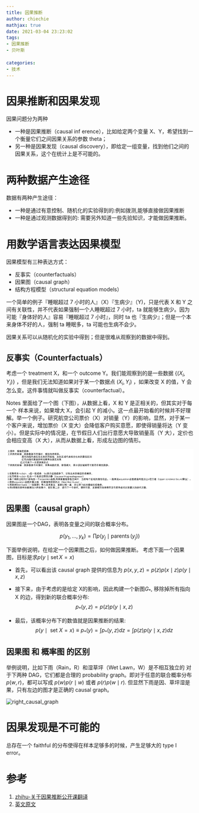 ```yaml
---
title: 因果推断
author: chiechie
mathjax: true
date: 2021-03-04 23:23:02
tags:
- 因果推断
- 贝叶斯

categories: 
- 技术
---
```



# 因果推断和因果发现

因果问题分为两种

- 一种是因果推断（causal inf erence），比如给定两个变量 X、Y，希望找到一个衡量它们之间因果关系的参数 theta；
- 另一种是因果发现（causal discovery），即给定一组变量，找到他们之间的因果关系，这个在统计上是不可能的。

# 两种数据产生途径

数据有两种产生途径：

- 一种是通过有意控制、随机化的实验得到的:例如拨测,能够直接做因果推断
- 一种是通过观测数据得到的: 需要另外知道一些先验知识，才能做因果推断。


# 用数学语言表达因果模型

因果模型有三种表达方式：
- 反事实（counterfactuals）
- 因果图（causal graph）
- 结构方程模型（structural equation models）

一个简单的例子『睡眠超过 7 小时的人』（X）『生病少』（Y)，只是代表 X 和 Y 之间有关联性，并不代表如果强制一个人睡眠超过 7 小时，ta 就能够生病少。因为可能『身体好的人』容易『睡眠超过 7 小时』，同时 ta 也『生病少』；但是一个本来身体不好的人，强制 ta 睡眠多，ta 可能也生病不会少。


因果关系可以从随机化的实验中得到；但是很难从观察到的数据中得到。


## 反事实（Counterfactuals）

考虑一个 treatment X，和一个 outcome Y。我们能观察到的是一些数据 $\left\{\left(X_{i}, Y_{i}\right)\right\}$ ，但是我们无法知道如果对于某一个数据点 $\left(X_{i}, Y_{i}\right)$ ，如果改变 X 的值，Y 会怎么变。这件事情就叫做反事实（counterfactual）。

Notes 里面给了一个图（下图），从数据上看，X 和 Y 是正相关的，但其实对于每一个 样本来说，如果增大 X，会引起 Y 的减小。这一点最开始看的时候并不好理解。举一个例子。研究航空公司票价（X）对销量（Y）的影响，显然，对于某一个客户来说，增加票价（X 变大）会降低客户购买意愿，即使得销量将达（Y 变小）。但是实际中的情况是，在节假日人们出行意愿大导致销量高（Y 大），定价也会相应变高（X 大），从而从数据上看，形成左边图的情形。

![反事实举例](img.png)

## 因果图（causal graph）

因果图是一个DAG，表明各变量之间的联合概率分布。

$$p\left(y_{1}, \ldots, y_{k}\right)=\prod p\left(y_{j} \mid \operatorname{parents}\left(y_{j}\right)\right)$$

下面举例说明，在给定一个因果图之后，如何做因果推断。
考虑下面一个因果图，目标是求$p(y \mid \operatorname{set} X=x)$

- 首先，可以看出该 causal graph 提供的信息为 
$p(x, y, z)=p(z) p(x \mid z) p(y \mid x, z)$

- 接下来，由于考虑的是给定 X的影响，因此构建一个新图$G_{*}$,
移除掉所有指向 X 的边，得到新的联合概率分布:
$$p_{*}(y, z)=p(z) p(y \mid x, z)$$


- 最后，该概率分布下的数值就是因果推断的结果:
  $$p(y \mid \text { set } X=x) \equiv p_{*}(y)=\int p_{*}(y, z) d z=\int p(z) p(y \mid x, z) d z$$


## 因果图 和 概率图 的区别

举例说明，比如下雨（Rain，R）和湿草坪（Wet Lawn，W）是不相互独立的
对于下两种 DAG，它们都是合理的 probability graph。即对于任意的联合概率分布 $p(w, r)$，都可以写成 $p(w) p(r \mid w)$ 或者 $p(r) p(w \mid r)$.
但显然下雨是因、草坪湿是果，只有左边的图才是正确的 causal graph。

![right_causal_graph](right_causal_graph.png)

# 因果发现是不可能的

总存在一个 faithful 的分布使得在样本足够多的时候，产生足够大的 type I error。

# 参考

1. [zhihu-关于因果推断公开课翻译](https://zhuanlan.zhihu.com/p/88173582)
2. [英文原文](http://www.stat.cmu.edu/~larry/=sml/Causation.pdf)